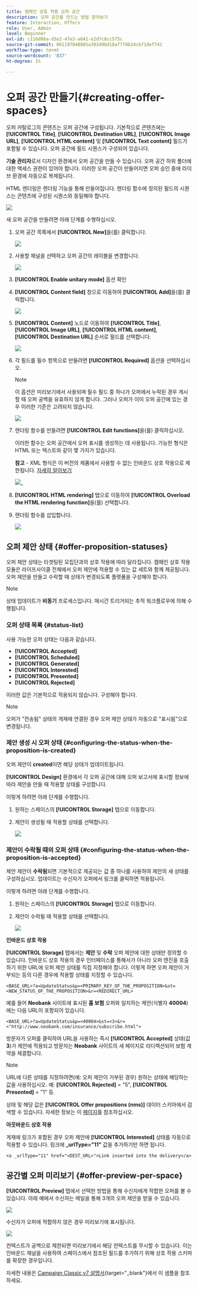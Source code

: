```yaml
---
title: 캠페인 상호 작용 오퍼 공간
description: 오퍼 공간을 만드는 방법 알아보기
feature: Interaction, Offers
role: User, Admin
level: Beginner
exl-id: c116d86a-d3e2-47e3-a641-e2d7c8cc575c
source-git-commit: 061197048885a30249bd18af7f8b24cb71def742
workflow-type: tm+mt
source-wordcount: '837'
ht-degree: 1%

---
```


# 오퍼 공간 만들기{#creating-offer-spaces}

오퍼 카탈로그의 콘텐츠는 오퍼 공간에 구성됩니다. 기본적으로 콘텐츠에는 **[!UICONTROL Title]**, **[!UICONTROL Destination URL]**, **[!UICONTROL Image URL]**, **[!UICONTROL HTML content]** 및 **[!UICONTROL Text content]** 필드가 포함될 수 있습니다. 오퍼 공간에 필드 시퀀스가 구성되어 있습니다.

**기술 관리자**&#x200B;로서 디자인 환경에서 오퍼 공간을 만들 수 있습니다. 오퍼 공간 하위 폴더에 대한 액세스 권한이 있어야 합니다. 이러한 오퍼 공간이 만들어지면 오퍼 승인 중에 라이브 환경에 자동으로 복제됩니다.

HTML 렌더링은 렌더링 기능을 통해 만들어집니다. 렌더링 함수에 정의된 필드의 시퀀스는 콘텐츠에 구성된 시퀀스와 동일해야 합니다.

![](assets/offer_space_create_009.png)

새 오퍼 공간을 만들려면 아래 단계를 수행하십시오.

1. 오퍼 공간 목록에서 **[!UICONTROL New]**&#x200B;을(를) 클릭합니다.

   ![](assets/offer_space_create_001.png)

1. 사용할 채널을 선택하고 오퍼 공간의 레이블을 변경합니다.

   ![](assets/offer_space_create_002.png)

1. **[!UICONTROL Enable unitary mode]** 옵션 확인

1. **[!UICONTROL Content field]** 창으로 이동하여 **[!UICONTROL Add]**&#x200B;을(를) 클릭합니다.

   ![](assets/offer_space_create_003.png)

1. **[!UICONTROL Content]** 노드로 이동하여 **[!UICONTROL Title]**, **[!UICONTROL Image URL]**, **[!UICONTROL HTML content]**, **[!UICONTROL Destination URL]** 순서로 필드를 선택합니다.

   ![](assets/offer_space_create_004.png)

1. 각 필드를 필수 항목으로 만들려면 **[!UICONTROL Required]** 옵션을 선택하십시오.

   >[!NOTE]
   >
   >이 옵션은 미리보기에서 사용되며 필수 필드 중 하나가 오퍼에서 누락된 경우 게시할 때 오퍼 공백을 유효하지 않게 합니다. 그러나 오퍼가 이미 오퍼 공간에 있는 경우 이러한 기준은 고려되지 않습니다.

   ![](assets/offer_space_create_005.png)

1. 렌더링 함수를 만들려면 **[!UICONTROL Edit functions]**&#x200B;을(를) 클릭하십시오.

   이러한 함수는 오퍼 공간에서 오퍼 표시를 생성하는 데 사용됩니다. 가능한 형식은 HTML 또는 텍스트와 같이 몇 가지가 있습니다.

   **참고** - XML 형식은 이 버전의 제품에서 사용할 수 없는 인바운드 상호 작용으로 제한됩니다. [자세히 알아보기](../start/v7-to-v8.md#gs-unavailable-features)

   ![](assets/offer_space_create_006.png)_

1. **[!UICONTROL HTML rendering]** 탭으로 이동하여 **[!UICONTROL Overload the HTML rendering function]**&#x200B;을(를) 선택합니다.
1. 렌더링 함수를 삽입합니다.

   ![](assets/offer_space_create_007.png)

## 오퍼 제안 상태 {#offer-proposition-statuses}

오퍼 제안 상태는 타겟팅된 모집단과의 상호 작용에 따라 달라집니다. 캠페인 상호 작용 모듈은 라이프사이클 전체에서 오퍼 제안에 적용할 수 있는 값 세트와 함께 제공됩니다. 오퍼 제안을 만들고 수락할 때 상태가 변경되도록 플랫폼을 구성해야 합니다.

>[!NOTE]
>
>상태 업데이트가 **비동기** 프로세스입니다. 매시간 트리거되는 추적 워크플로우에 의해 수행됩니다.

### 오퍼 상태 목록 {#status-list}

사용 가능한 오퍼 상태는 다음과 같습니다.

* **[!UICONTROL Accepted]**
* **[!UICONTROL Scheduled]**
* **[!UICONTROL Generated]**
* **[!UICONTROL Interested]**
* **[!UICONTROL Presented]**
* **[!UICONTROL Rejected]**

이러한 값은 기본적으로 적용되지 않습니다. 구성해야 합니다.

>[!NOTE]
>
>오퍼가 &quot;전송됨&quot; 상태의 게재에 연결된 경우 오퍼 제안 상태가 자동으로 &quot;표시됨&quot;으로 변경됩니다.

### 제안 생성 시 오퍼 상태 {#configuring-the-status-when-the-proposition-is-created}

오퍼 제안이 **created**&#x200B;이면 해당 상태가 업데이트됩니다.

**[!UICONTROL Design]** 환경에서 각 오퍼 공간에 대해 오퍼 보고서에 표시할 정보에 따라 제안을 만들 때 적용할 상태를 구성합니다.

이렇게 하려면 아래 단계를 수행합니다.

1. 원하는 스페이스의 **[!UICONTROL Storage]** 탭으로 이동합니다.
1. 제안이 생성될 때 적용할 상태를 선택합니다.

   ![](assets/offer_update_status_001.png)

### 제안이 수락될 때의 오퍼 상태 {#configuring-the-status-when-the-proposition-is-accepted}

제안 제안이 **수락됨**&#x200B;되면 기본적으로 제공되는 값 중 하나를 사용하여 제안의 새 상태를 구성하십시오. 업데이트는 수신자가 오퍼에서 링크를 클릭하면 적용됩니다.

이렇게 하려면 아래 단계를 수행합니다.

1. 원하는 스페이스의 **[!UICONTROL Storage]** 탭으로 이동합니다.
1. 제안이 수락될 때 적용할 상태를 선택합니다.

   ![](assets/offer_update_status_002.png)


**인바운드 상호 작용**

**[!UICONTROL Storage]** 탭에서는 **제안** 및 **수락** 오퍼 제안에 대한 상태만 정의할 수 있습니다. 인바운드 상호 작용의 경우 인터페이스를 통해서가 아니라 오퍼 엔진을 호출하기 위한 URL에 오퍼 제안 상태를 직접 지정해야 합니다. 이렇게 하면 오퍼 제안이 거부되는 등의 다른 경우에 적용할 상태를 지정할 수 있습니다.

```
<BASE_URL>?a=UpdateStatus&p=<PRIMARY_KEY_OF_THE_PROPOSITION>&st=<NEW_STATUS_OF_THE_PROPOSITION>&r=<REDIRECT_URL>
```

예를 들어 **Neobank** 사이트에 표시된 **홈 보험** 오퍼와 일치하는 제안(식별자 **40004**)에는 다음 URL이 포함되어 있습니다.

```
<BASE_URL>?a=UpdateStatus&p=<40004>&st=<3>&r=<"http://www.neobank.com/insurance/subscribe.html">
```

방문자가 오퍼를 클릭하여 URL을 사용하는 즉시 **[!UICONTROL Accepted]** 상태(값 **3**)가 제안에 적용되고 방문자는 **Neobank** 사이트의 새 페이지로 리디렉션되어 보험 계약을 체결합니다.

>[!NOTE]
>
>URL에 다른 상태를 지정하려면(예: 오퍼 제안이 거부된 경우) 원하는 상태에 해당하는 값을 사용하십시오. 예: **[!UICONTROL Rejected]** = &quot;5&quot;, **[!UICONTROL Presented]** = &quot;1&quot; 등.
>
>상태 및 해당 값은 **[!UICONTROL Offer propositions (nms)]** 데이터 스키마에서 검색할 수 있습니다. 자세한 정보는 이 [페이지](../dev/create-schema.md)를 참조하십시오.

**아웃바운드 상호 작용**

게재에 링크가 포함된 경우 오퍼 제안에 **[!UICONTROL Interested]** 상태를 자동으로 적용할 수 있습니다. 링크에 **_urlType=&quot;11&quot;** 값을 추가하기만 하면 됩니다.

```
<a _urlType="11" href="<DEST_URL>">Link inserted into the delivery</a>
```

## 공간별 오퍼 미리보기 {#offer-preview-per-space}

**[!UICONTROL Preview]** 탭에서 선택한 방법을 통해 수신자에게 적합한 오퍼를 볼 수 있습니다. 아래 예에서 수신자는 메일을 통해 3개의 오퍼 제안을 받을 수 있습니다.

![](assets/offer_space_overview_002.png)

수신자가 오퍼에 적합하지 않은 경우 미리보기에 표시됩니다.

![](assets/offer_space_overview_001.png)


컨텍스트가 공백으로 제한되면 미리보기에서 해당 컨텍스트를 무시할 수 있습니다. 이는 인바운드 채널을 사용하여 스페이스에서 참조된 필드를 추가하기 위해 상호 작용 스키마를 확장한 경우입니다.

자세한 내용은 [Campaign Classic v7 설명서](https://experienceleague.adobe.com/docs/campaign-classic/using/managing-offers/advanced-parameters/extension-example.html?lang=ko){target="_blank"}에서 이 샘플을 참조하세요.